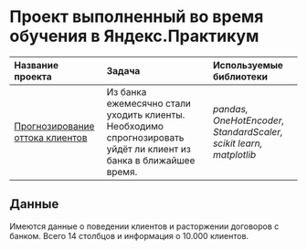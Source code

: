 # Проект выполненный во время обучения в Яндекс.Практикум
| Название проекта | Задача | Используемые библиотеки | 
| :---------------------- | :---------------------- | :---------------------- |
| [Прогнозирование оттока клиентов](Отток_клиентов.ipynb) | Из банка ежемесячно стали уходить клиенты. Необходимо спрогнозировать уйдёт ли клиент из банка в ближайшее время.| *pandas, OneHotEncoder, StandardScaler, scikit learn, matplotlib* |

## Данные
Имеются данные о поведении клиентов и расторжении договоров с банком. Всего 14 столбцов и информация о 10.000 клиентов.
